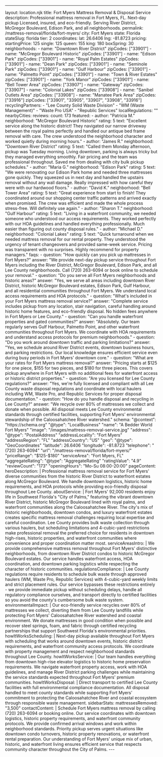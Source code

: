 ---
layout: location.njk
title: Fort Myers Mattress Removal & Disposal Service
description: Professional mattress removal in Fort Myers, FL. Next-day pickup Licensed, insured, and eco-friendly. Serving River District, McGregor Boulevard, Edison Park, and all neighborhoods.
permalink: /mattress-removal/florida/fort-myers/
city: Fort Myers state: Florida stateSlug: florida tier: 2 coordinates: lat: 26.6406 lng: -81.8723 pricing: startingPrice: 125 single: 125 queen: 155 king: 180 boxSpring: 30 neighborhoods: - name: "Downtown River District" zipCodes: ["33901"] - name: "McGregor Boulevard Historic" zipCodes: ["33901"] - name: "Edison Park" zipCodes: ["33901"] - name: "Royal Palm Estates" zipCodes: ["33901"] - name: "Dean Park" zipCodes: ["33901"] - name: "Seminole Park" zipCodes: ["33901"] - name: "Gulf Harbour" zipCodes: ["33901"] - name: "Palmetto Point" zipCodes: ["33901"] - name: "Town & River Estates" zipCodes: ["33901"] - name: "York Manor" zipCodes: ["33901"] - name: "Bell Tower Area" zipCodes: ["33907"] - name: "Gateway" zipCodes: ["33907"] - name: "Colonial Lakes" zipCodes: ["33908"] - name: "Sanibel Outlets Area" zipCodes: ["33908"] - name: "Manatee Park Area" zipCodes: ["33916"] zipCodes: ["33901", "33905", "33907", "33908", "33916"] recyclingPartners: - "Lee County Solid Waste Division" - "WM (Waste Management)" - "Waste Pro USA" - "Republic Services" localRegulations: "" nearbyCities: reviews: count: 173 featured: - author: "Patricia M." neighborhood: "McGregor Boulevard Historic" rating: 5 text: "Excellent service along the historic district! They navigated our narrow driveway between the royal palms perfectly and handled our antique bed frame removal with care. The crew understood the neighborhood character and worked quietly during morning hours." - author: "James R." neighborhood: "Downtown River District" rating: 5 text: "Called them Monday afternoon, pickup was Tuesday morning. Living downtown, parking is always tricky but they managed everything smoothly. Fair pricing and the team was professional throughout. Saved me from dealing with city bulk pickup schedules." - author: "Maria G." neighborhood: "Edison Park" rating: 5 text: "We were renovating our Edison Park home and needed three mattresses gone quickly. They squeezed us in next day and handled the upstairs removal without any wall damage. Really impressed with how careful they were with our hardwood floors." - author: "David K." neighborhood: "Bell Tower Area" rating: 5 text: "Great experience from start to finish! They coordinated around our shopping center traffic patterns and arrived exactly when promised. The crew was efficient and made the whole process stress-free. Will definitely use again." - author: "Sharon T." neighborhood: "Gulf Harbour" rating: 5 text: "Living in a waterfront community, we needed someone who understood our access requirements. They worked perfectly with our HOA guidelines and handled everything professionally. Much easier than figuring out county disposal rules." - author: "Michael D." neighborhood: "Colonial Lakes" rating: 5 text: "Quick turnaround when we needed mattress removal for our rental property. They understood the urgency of tenant changeovers and provided same-week service. Pricing was transparent with no surprises. Highly recommend for property managers." faqs: - question: "How quickly can you pick up mattresses in Fort Myers?" answer: "We provide next-day pickup service throughout Fort Myers including the River District, McGregor Boulevard, Edison Park, and all Lee County neighborhoods. Call (720) 263-6094 or book online to schedule your removal." - question: "Do you serve all Fort Myers neighborhoods and historic areas?" answer: "Yes, we serve all areas including downtown River District, historic McGregor Boulevard estates, Edison Park, Gulf Harbour, and all residential communities throughout Fort Myers. We understand local access requirements and HOA protocols." - question: "What's included in your Fort Myers mattress removal service?" answer: "Complete service includes pickup from any location, stair navigation, careful handling around historic home features, and eco-friendly disposal. No hidden fees anywhere in Fort Myers or Lee County." - question: "Can you handle waterfront properties and gated communities?" answer: "Absolutely. Our team regularly serves Gulf Harbour, Palmetto Point, and other waterfront communities throughout Fort Myers. We coordinate with HOA requirements and understand access protocols for premium neighborhoods." - question: "Do you work around downtown traffic and parking limitations?" answer: "Yes, we schedule around River District events, downtown business hours, and parking restrictions. Our local knowledge ensures efficient service even during busy periods in Fort Myers' downtown core." - question: "What are your rates for Fort Myers mattress removal?" answer: "Pricing starts at $125 for one piece, $155 for two pieces, and $180 for three pieces. This covers pickup anywhere in Fort Myers with no additional fees for waterfront access or historic district properties." - question: "Are you licensed for Lee County regulations?" answer: "Yes, we're fully licensed and compliant with all Lee County waste disposal regulations and coordinate with local haulers including WM, Waste Pro, and Republic Services for proper disposal documentation." - question: "How do you handle disposal and recycling in Lee County?" answer: "We recycle over 80% of mattresses we collect and donate when possible. All disposal meets Lee County environmental standards through certified facilities, supporting Fort Myers' environmental stewardship of the Caloosahatchee River watershed." schema: "@context": "https://schema.org" "@type": "LocalBusiness" "name": "A Bedder World Fort Myers" "image": "/images/mattress-removal-service.jpg" "address": "@type": "PostalAddress" "addressLocality": "Fort Myers" "addressRegion": "FL" "addressCountry": "US" "geo": "@type": "GeoCoordinates" "latitude": 26.6406 "longitude": -81.8723 "telephone": "(720) 263-6094" "url": "/mattress-removal/florida/fort-myers/" "priceRange": "$125-$180" "serviceArea": "Fort Myers, FL" "aggregateRating": "@type": "AggregateRating" "ratingValue": "4.9" "reviewCount": "173" "openingHours": "Mo-Su 08:00-20:00" pageContent: heroDescription: | Professional mattress removal service for Fort Myers' diverse communities from the historic River District to waterfront estates along McGregor Boulevard. We handle downtown logistics, historic home requirements, and HOA protocols while providing eco-friendly disposal throughout Lee County. aboutService: | Fort Myers' 92,000 residents enjoy life in Southwest Florida's "City of Palms," featuring the vibrant downtown River District, historic McGregor Boulevard lined with royal palms, and waterfront communities along the Caloosahatchee River. The city's mix of historic neighborhoods, downtown condos, and luxury waterfront estates creates specific mattress removal challenges requiring local expertise and careful coordination. Lee County provides bulk waste collection through various haulers, but scheduling limitations and 4-cubic-yard restrictions make professional removal the preferred choice for residents in downtown high-rises, historic properties, and waterfront communities where convenience and proper coordination matter most. serviceAreasIntro: | We provide comprehensive mattress removal throughout Fort Myers' distinctive neighborhoods, from downtown River District condos to historic McGregor Boulevard estates. Our service handles waterfront access, HOA coordination, and downtown parking logistics while respecting the character of historic communities. regulationsCompliance: | Lee County regulations require residents to schedule bulk waste through approved haulers (WM, Waste Pro, Republic Services) with 4-cubic-yard weekly limits and strict placement rules. Our service bypasses these restrictions entirely - we provide immediate pickup without scheduling delays, handle all regulatory compliance ourselves, and transport directly to certified facilities so you avoid the county's cumbersome bulk waste system. environmentalImpact: | Our eco-friendly service recycles over 80% of mattresses we collect, diverting them from Lee County landfills while protecting Fort Myers' Caloosahatchee River watershed and coastal environment. We donate mattresses in good condition when possible and recover steel springs, foam, and fabric through certified recycling partnerships that support Southwest Florida's environmental priorities. howItWorksScheduling: | Next-day pickup available throughout Fort Myers with scheduling that works around downtown events, historic district requirements, and waterfront community access protocols. We coordinate with property management and respect neighborhood standards throughout Lee County. howItWorksService: | Our team handles everything from downtown high-rise elevator logistics to historic home preservation requirements. We navigate waterfront property access, work with HOA guidelines, and manage River District parking challenges while maintaining the service standards expected throughout Fort Myers' premium communities. howItWorksDisposal: | Direct transport to certified Lee County facilities with full environmental compliance documentation. All disposal handled to meet county standards while supporting Fort Myers' commitment to protecting the Caloosahatchee River and coastal ecosystem through responsible waste management. sidebarStats: mattressesRemoved: "3,500" contactContent: | Schedule Fort Myers mattress removal by calling (720) 263-6094 or booking online. Our service coordinates with downtown logistics, historic property requirements, and waterfront community protocols. We provide confirmed arrival windows and work within neighborhood standards. Priority pickup serves urgent situations like downtown condo turnovers, historic property renovations, or waterfront rental preparation. Our understanding of Fort Myers' unique mix of urban, historic, and waterfront living ensures efficient service that respects community character throughout the City of Palms. ---